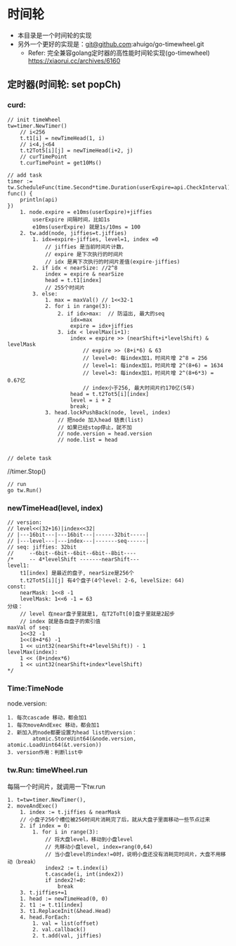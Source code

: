 # 时间轮
- 本目录是一个时间轮的实现
- 另外一个更好的实现是：git@github.com:ahuigo/go-timewheel.git
    - Refer: 完全兼容golang定时器的高性能时间轮实现(go-timewheel) https://xiaorui.cc/archives/6160

## 定时器(时间轮: set popCh)

### curd:

    // init timeWheel
    tw=timer.NewTimer()
        // i<256
        t.t1[i] = newTimeHead(1, i)
        // i<4,j<64
        t.t2Tot5[i][j] = newTimeHead(i+2, j)
        // curTimePoint
        t.curTimePoint = get10Ms()

    // add task
    timer := tw.ScheduleFunc(time.Second*time.Duration(userExpire=api.CheckInterval), func() {
        println(api)
    })
        1. node.expire = e10ms(userExpire)+jiffies
            userExpire 间隔时间，比如1s
            e10ms(userExpire) 就是1s/10ms = 100
        2. tw.add(node, jiffies=t.jiffies)
            1. idx=expire-jiffies, level=1, index =0
                // jiffies 是当前时间片计数，
                // expire 是下次执行的时间片
                // idx 是离下次执行的时间片差值(expire-jiffies)
            2. if idx < nearSize: //2^8
                index = expire & nearSize
                head = t.t1[index]
                // 255个时间片
            3. else:
                1. max = maxVal() // 1<<32-1
                2. for i in range(3):
                    2. if idx>max:  // 防溢出, 最大的seq
                        idx=max
                        expire = idx+jiffies
                    3. idx < levelMax(i+1):
                        index = expire >> (nearShift+i*levelShift) & levelMask
                            // expire >> (8+i*6) & 63
                            // level=0: 每index加1，时间片增 2^8 = 256
                            // level=1: 每index加1，时间片增 2^(8+6) = 1634
                            // level=3: 每index加1，时间片增 2^(8+6*3) = 0.67亿
                            // index小于256, 最大时间片约170亿(5年)
                        head = t.t2Tot5[i][index]
                        level = i + 2
                        break;
                3. head.lockPushBack(node, level, index)
                    // 把node 加入head 链表(list)
                    // 如果已经stop停止，就不加
                    // node.version = head.version
                    // node.list = head


    // delete task
   //timer.Stop() 


    // run 
    go tw.Run()

### newTimeHead(level, index)

    // version:
    // level<<(32+16)|index<<32|
    // |---16bit---|---16bit---|------32bit-----|
    // |---level---|---index---|-------seq------|
    // seq: jiffies: 32bit
    //     --6bit--6bit--6bit--6bit--8bit----
    /*     -- 4*levelShift -------nearShift--- 
    level1: 
        t1[index] 是最近的盘子, nearSize是256个
        t.t2Tot5[i][j] 有4个盘子(4个level: 2-6, levelSize: 64)
    const:
        nearMask: 1<<8 -1
        levelMask: 1<<6 -1 = 63
    分级：
        // level 在near盘子里就是1, 在T2ToTt[0]盘子里就是2起步
        // index 就是各自盘子的索引值
    maxVal of seq:
        1<<32 -1
        1<<(8+4*6) -1
        1 << uint32(nearShift+4*levelShift)) - 1
    levelMax(index):
        1 << (8+index*6)
        1 << uint32(nearShift+index*levelShift)
    */

### Time:TimeNode
node.version: 

    1. 每次cascade 移动，都会加1
    1. 每次moveAndExec 移动，都会加1
    2. 新加入的node都要设置为head list的version：
        	atomic.StoreUint64(&node.version, atomic.LoadUint64(&t.version))
    3. version作用：判断list中

### tw.Run: timeWheel.run
每隔一个时间片，就调用一下tw.run

    1. t=tw=timer.NewTimer(),
    2. moveAndExec()
        1. index := t.jiffies & nearMask
        // 小盘子256个槽位被256时间片消耗完了后，就从大盘子里面移动一些节点过来
        2. if index = 0:   
            1. for i in range(3):
                // 将大盘level，移动到小盘level
                // 先移动小盘level, index=rang(0,64)
                // 当小盘level的index!=0时，说明小盘还没有消耗完时间片，大盘不用移动（break）
                index2 := t.index(i)
                t.cascade(i, int(index2))
                if index2!=0:
                    break
        3. t.jiffies+=1
        1. head := newTimeHead(0, 0)
        2. t1 := t.t1[index]
        3. t1.ReplaceInit(&head.Head)
        4. head.ForEach:
            1. val = list(offset)
            2. val.callback()
            2. t.add(val, jiffies)
